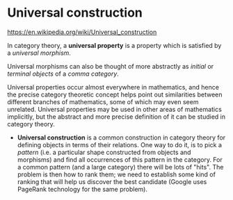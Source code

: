 # Universal construction

https://en.wikipedia.org/wiki/Universal_construction


In category theory, a **universal property** is a property which is satisfied by a *universal morphism*.

Universal morphisms can also be thought of more abstractly as *initial* or *terminal objects* of a *comma category*.

Universal properties occur almost everywhere in mathematics, and hence the precise category theoretic concept helps point out similarities between different branches of mathematics, some of which may even seem unrelated. Universal properties may be used in other areas of mathematics implicitly, but the abstract and more precise definition of it can be studied in category theory.

* **Universal construction** is a common construction in category theory for defining objects in terms of their relations. One way to do it, is to pick a *pattern* (i.e. a particular shape constructed from objects and morphisms) and find all occurrences of this pattern in the category. For a common pattern (and a large category) there will be lots of "hits". The problem is then how to rank them; we need to establish some kind of ranking that will help us discover the best candidate (Google uses PageRank technology for the same problem).
